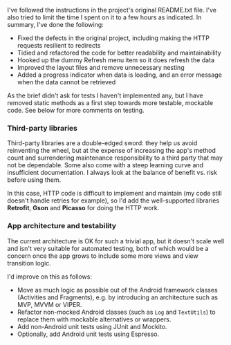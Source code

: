 I've followed the instructions in the project's original README.txt file. I've also tried to limit
the time I spent on it to a few hours as indicated. In summary, I've done the following:

* Fixed the defects in the original project, including making the HTTP requests resilient to
  redirects
* Tidied and refactored the code for better readability and maintainability
* Hooked up the dummy Refresh menu item so it does refresh the data
* Improved the layout files and remove unnecessary nesting
* Added a progress indicator when data is loading, and an error message when the data cannot be
  retrieved

As the brief didn't ask for tests I haven't implemented any, but I have removed static methods as a
first step towards more testable, mockable code. See below for more comments on testing.

### Third-party libraries

Third-party libraries are a double-edged sword: they help us avoid reinventing the wheel, but at
the expense of increasing the app's method count and surrendering maintenance responsibility to
a third party that may not be dependable. Some also come with a steep learning curve and insufficient
documentation. I always look at the balance of benefit vs. risk before using them.

In this case, HTTP code is difficult to implement and maintain (my code still doesn't handle retries
for example), so I'd add the well-supported libraries **Retrofit**, **Gson** and **Picasso** for
doing the HTTP work.

### App architecture and testability

The current architecture is OK for such a trivial app, but it doesn't scale well and isn't very
suitable for automated testing, both of which would be a concern once the app grows to include
some more views and view transition logic.

I'd improve on this as follows:

* Move as much logic as possible out of the Android framework classes (Activities and Fragments),
  e.g. by introducing an architecture such as MVP, MVVM or VIPER.  
* Refactor non-mocked Android classes (such as `Log` and `TextUtils`) to replace them with mockable
  alternatives or wrappers.
* Add non-Android unit tests using JUnit and Mockito. 
* Optionally, add Android unit tests using Espresso.
